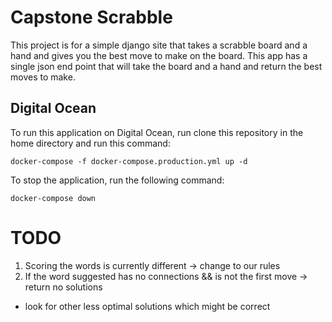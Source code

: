 # Capstone Scrabble

This project is for a simple django site that takes a scrabble board and a hand and gives you the best move to make on the board. This app has a single json end point that will take the board and a hand and return the best moves to make.

## Digital Ocean

To run this application on Digital Ocean, run clone this repository in the home directory and run this command:

`docker-compose -f docker-compose.production.yml up -d`

To stop the application, run the following command:

`docker-compose down`


# TODO

1. Scoring the words is currently different -> change to our rules
2. If the word suggested has no connections && is not the first move -> return no solutions
  - look for other less optimal solutions which might be correct
